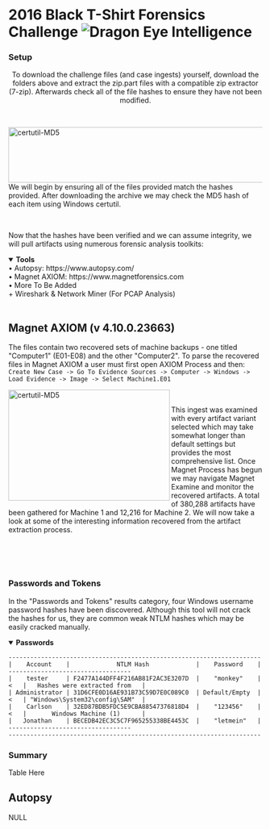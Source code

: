 # 2016 Black T-Shirt Forensics Challenge ![Dragon Eye Intelligence][DEI]
[DEI]:https://github.com/dragoneyeintel/A-Comparative-Analysis-of-Digital-Forensic-Platform-Artifact-Recovery-Capabilities/blob/fdb3456cadce1303e2183c607c3688c0f82f0bb3/imgs/badge.png

### Setup
<p align="center">
    To download the challenge files (and case ingests) yourself, download the folders above and extract the zip.part files with a compatible zip extractor (7-zip). Afterwards check all of the file hashes to ensure they have not been modified.
</p>

<br />

<img src="https://github.com/dragoneyeintel/A-Comparative-Analysis-of-Digital-Forensic-Platform-Artifact-Recovery-Capabilities/blob/7b8983266033500a25e3381b96612046c2a1d507/imgs/certutil-MD5.png" align="right"
     alt="certutil-MD5" width="600" height="110">
We will begin by ensuring all of the files provided match the hashes provided. After downloading the archive we may check the MD5 hash of each item using Windows certutil.

<br />

Now that the hashes have been verified and we can assume integrity, we will pull artifacts using numerous forensic analysis toolkits:
<details open><summary><b>Tools</b></summary>
• Autopsy: https://www.autopsy.com/
<br />
• Magnet AXIOM: https://www.magnetforensics.com
<br />
• More To Be Added
    <br />
+ Wireshark & Network Miner (For PCAP Analysis)
</details>

<br />

## Magnet AXIOM (v 4.10.0.23663)
The files contain two recovered sets of machine backups - one titled "Computer1" (E01-E08) and the other "Computer2". To parse the recovered files in Magnet AXIOM a user must first open AXIOM Process and then:
`Create New Case -> Go To Evidence Sources -> Computer -> Windows -> Load Evidence -> Image -> Select Machine1.E01`

<img src="https://github.com/dragoneyeintel/A-Comparative-Analysis-of-Digital-Forensic-Platform-Artifact-Recovery-Capabilities/blob/76be7711d18ed936754a2e4f216fa74e5d2f978e/imgs/2016-Black-T-Shirt-Forensics-Challenge-%231.png" align="left"
     alt="certutil-MD5" width="320" height="220">

<br />

This ingest was examined with every artifact variant selected which may take somewhat longer than default settings but provides the most comprehensive list. Once Magnet Process has begun we may navigate Magnet Examine and monitor the recovered artifacts. A total of 380,288 artifacts have been gathered for Machine 1 and 12,216 for Machine 2. We will now take a look at some of the interesting information recovered from the artifact extraction process. 

<br /><br /><br />

### Passwords and Tokens
In the "Passwords and Tokens" results category, four Windows username password hashes have been discovered. Although this tool will not crack the hashes for us, they are common weak NTLM hashes which may be easily cracked manually.
<details open><summary><b>Passwords</b></summary>
    
    ---------------------------------------------------------------------- 
    |    Account    |             NTLM Hash             |    Password    |       ----------------------------------
    |    tester     | F2477A144DFF4F216AB81F2AC3E3207D  |    "monkey"    |   <   |   Hashes were extracted from   |
    | Administrator | 31D6CFE0D16AE931B73C59D7E0C089C0  | Default/Empty  |   <   | "Windows\System32\config\SAM"  |
    |    Carlson    | 32ED87BDB5FDC5E9CBA88547376818D4  |    "123456"    |   <   |       Windows Machine (1)      |
    |   Jonathan    | BECEDB42EC3C5C7F965255338BE4453C  |    "letmein"   |       ----------------------------------
    ----------------------------------------------------------------------
    
</details>

### Summary
Table Here

## Autopsy
NULL
